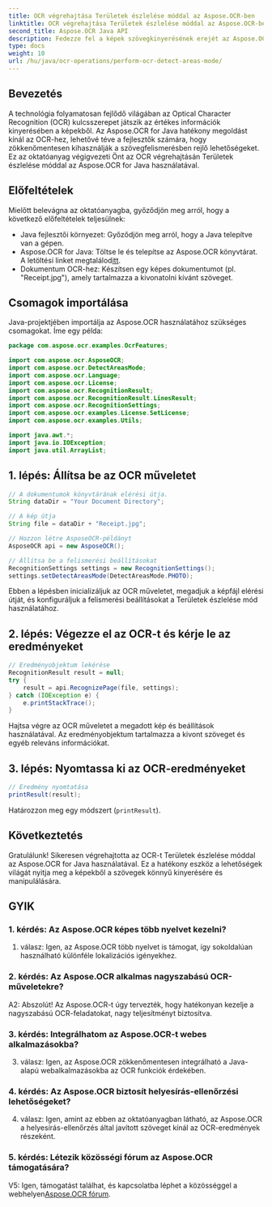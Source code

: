 ```yaml
---
title: OCR végrehajtása Területek észlelése móddal az Aspose.OCR-ben
linktitle: OCR végrehajtása Területek észlelése móddal az Aspose.OCR-ben
second_title: Aspose.OCR Java API
description: Fedezze fel a képek szövegkinyerésének erejét az Aspose.OCR for Java segítségével. Átfogó oktatóanyag az OCR-ről Területek észlelése móddal.
type: docs
weight: 10
url: /hu/java/ocr-operations/perform-ocr-detect-areas-mode/
---
```

## Bevezetés

A technológia folyamatosan fejlődő világában az Optical Character Recognition (OCR) kulcsszerepet játszik az értékes információk kinyerésében a képekből. Az Aspose.OCR for Java hatékony megoldást kínál az OCR-hez, lehetővé téve a fejlesztők számára, hogy zökkenőmentesen kihasználják a szövegfelismerésben rejlő lehetőségeket. Ez az oktatóanyag végigvezeti Önt az OCR végrehajtásán Területek észlelése móddal az Aspose.OCR for Java használatával.

## Előfeltételek

Mielőtt belevágna az oktatóanyagba, győződjön meg arról, hogy a következő előfeltételek teljesülnek:

- Java fejlesztői környezet: Győződjön meg arról, hogy a Java telepítve van a gépen.
-  Aspose.OCR for Java: Töltse le és telepítse az Aspose.OCR könyvtárat. A letöltési linket megtalálod[itt](https://releases.aspose.com/ocr/java/).
- Dokumentum OCR-hez: Készítsen egy képes dokumentumot (pl. "Receipt.jpg"), amely tartalmazza a kivonatolni kívánt szöveget.

## Csomagok importálása

Java-projektjében importálja az Aspose.OCR használatához szükséges csomagokat. Íme egy példa:

```java
package com.aspose.ocr.examples.OcrFeatures;

import com.aspose.ocr.AsposeOCR;
import com.aspose.ocr.DetectAreasMode;
import com.aspose.ocr.Language;
import com.aspose.ocr.License;
import com.aspose.ocr.RecognitionResult;
import com.aspose.ocr.RecognitionResult.LinesResult;
import com.aspose.ocr.RecognitionSettings;
import com.aspose.ocr.examples.License.SetLicense;
import com.aspose.ocr.examples.Utils;

import java.awt.*;
import java.io.IOException;
import java.util.ArrayList;
```

## 1. lépés: Állítsa be az OCR műveletet

```java
// A dokumentumok könyvtárának elérési útja.
String dataDir = "Your Document Directory";

// A kép útja
String file = dataDir + "Receipt.jpg";

// Hozzon létre AsposeOCR-példányt
AsposeOCR api = new AsposeOCR();

// Állítsa be a felismerési beállításokat
RecognitionSettings settings = new RecognitionSettings();
settings.setDetectAreasMode(DetectAreasMode.PHOTO);
```

Ebben a lépésben inicializáljuk az OCR műveletet, megadjuk a képfájl elérési útját, és konfiguráljuk a felismerési beállításokat a Területek észlelése mód használatához.

## 2. lépés: Végezze el az OCR-t és kérje le az eredményeket

```java
// Eredményobjektum lekérése
RecognitionResult result = null;
try {
    result = api.RecognizePage(file, settings);
} catch (IOException e) {
    e.printStackTrace();
}
```

Hajtsa végre az OCR műveletet a megadott kép és beállítások használatával. Az eredményobjektum tartalmazza a kivont szöveget és egyéb releváns információkat.

## 3. lépés: Nyomtassa ki az OCR-eredményeket

```java
// Eredmény nyomtatása
printResult(result);
```

Határozzon meg egy módszert (`printResult`).

## Következtetés

Gratulálunk! Sikeresen végrehajtotta az OCR-t Területek észlelése móddal az Aspose.OCR for Java használatával. Ez a hatékony eszköz a lehetőségek világát nyitja meg a képekből a szövegek könnyű kinyerésére és manipulálására.

## GYIK

### 1. kérdés: Az Aspose.OCR képes több nyelvet kezelni?

1. válasz: Igen, az Aspose.OCR több nyelvet is támogat, így sokoldalúan használható különféle lokalizációs igényekhez.

### 2. kérdés: Az Aspose.OCR alkalmas nagyszabású OCR-műveletekre?

A2: Abszolút! Az Aspose.OCR-t úgy tervezték, hogy hatékonyan kezelje a nagyszabású OCR-feladatokat, nagy teljesítményt biztosítva.

### 3. kérdés: Integrálhatom az Aspose.OCR-t webes alkalmazásokba?

3. válasz: Igen, az Aspose.OCR zökkenőmentesen integrálható a Java-alapú webalkalmazásokba az OCR funkciók érdekében.

### 4. kérdés: Az Aspose.OCR biztosít helyesírás-ellenőrzési lehetőségeket?

4. válasz: Igen, amint az ebben az oktatóanyagban látható, az Aspose.OCR a helyesírás-ellenőrzés által javított szöveget kínál az OCR-eredmények részeként.

### 5. kérdés: Létezik közösségi fórum az Aspose.OCR támogatására?

 V5: Igen, támogatást találhat, és kapcsolatba léphet a közösséggel a webhelyen[Aspose.OCR fórum](https://forum.aspose.com/c/ocr/16).